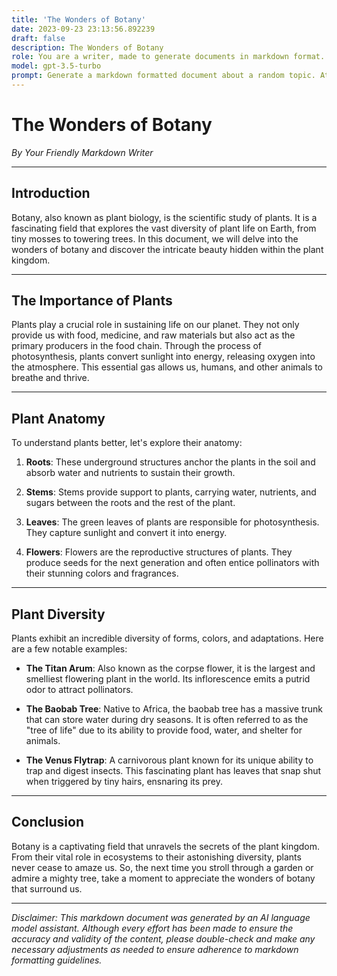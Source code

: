 ```yaml
---
title: 'The Wonders of Botany'
date: 2023-09-23 23:13:56.892239
draft: false
description: The Wonders of Botany
role: You are a writer, made to generate documents in markdown format. It is very important that all of the documents you generate are in valid markdown format.
model: gpt-3.5-turbo
prompt: Generate a markdown formatted document about a random topic. At the bottom, include a disclaimer explaining that the document was generated by you. The first line of the document should be the title. Make sure that the entire document is in proper markdown format, using a mix of various tags to make the document visually appealing.
---
```


# The Wonders of Botany

*By Your Friendly Markdown Writer*

---

## Introduction

Botany, also known as plant biology, is the scientific study of plants. It is a fascinating field that explores the vast diversity of plant life on Earth, from tiny mosses to towering trees. In this document, we will delve into the wonders of botany and discover the intricate beauty hidden within the plant kingdom.

---

## The Importance of Plants

Plants play a crucial role in sustaining life on our planet. They not only provide us with food, medicine, and raw materials but also act as the primary producers in the food chain. Through the process of photosynthesis, plants convert sunlight into energy, releasing oxygen into the atmosphere. This essential gas allows us, humans, and other animals to breathe and thrive.

---

## Plant Anatomy

To understand plants better, let's explore their anatomy:

1. **Roots**: These underground structures anchor the plants in the soil and absorb water and nutrients to sustain their growth.

2. **Stems**: Stems provide support to plants, carrying water, nutrients, and sugars between the roots and the rest of the plant.

3. **Leaves**: The green leaves of plants are responsible for photosynthesis. They capture sunlight and convert it into energy.

4. **Flowers**: Flowers are the reproductive structures of plants. They produce seeds for the next generation and often entice pollinators with their stunning colors and fragrances.

---

## Plant Diversity

Plants exhibit an incredible diversity of forms, colors, and adaptations. Here are a few notable examples:

- **The Titan Arum**: Also known as the corpse flower, it is the largest and smelliest flowering plant in the world. Its inflorescence emits a putrid odor to attract pollinators.

- **The Baobab Tree**: Native to Africa, the baobab tree has a massive trunk that can store water during dry seasons. It is often referred to as the "tree of life" due to its ability to provide food, water, and shelter for animals.

- **The Venus Flytrap**: A carnivorous plant known for its unique ability to trap and digest insects. This fascinating plant has leaves that snap shut when triggered by tiny hairs, ensnaring its prey.

---

## Conclusion

Botany is a captivating field that unravels the secrets of the plant kingdom. From their vital role in ecosystems to their astonishing diversity, plants never cease to amaze us. So, the next time you stroll through a garden or admire a mighty tree, take a moment to appreciate the wonders of botany that surround us.

---

*Disclaimer: This markdown document was generated by an AI language model assistant. Although every effort has been made to ensure the accuracy and validity of the content, please double-check and make any necessary adjustments as needed to ensure adherence to markdown formatting guidelines.*